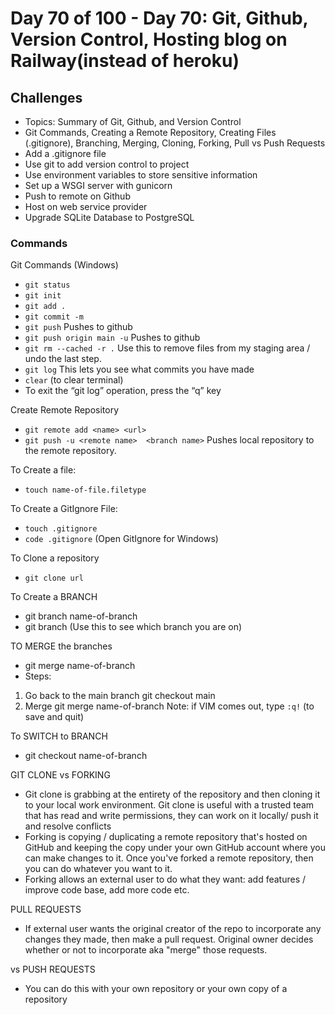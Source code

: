 # Day 70 of 100 - Day 70: Git, Github, Version Control, Hosting blog on Railway(instead of heroku)

## Challenges

- Topics: Summary of Git, Github, and Version Control 
- Git Commands, Creating a Remote Repository, Creating Files (.gitignore), Branching, Merging, Cloning, Forking, Pull vs Push Requests
-  Add a .gitignore file 
- Use git to add version control to project
- Use environment variables to store sensitive information
- Set up a WSGI server with gunicorn
- Push to remote on Github
- Host on web service provider
- Upgrade SQLite Database to PostgreSQL

### Commands
Git Commands (Windows)
- ```git status```
- ```git init```
- ```git add .```
- ```git commit -m```
- ```git push```  Pushes to github
- ```git push origin main -u```  Pushes to github
- ```git rm --cached -r .```  Use this to remove files from my staging area / undo the last step. 
- ```git log```  This lets you see what commits you have made
- ```clear``` (to clear terminal)
- To exit the “git log” operation, press the “q” key

Create Remote Repository
- ```git remote add <name> <url>```
- ```git push -u <remote name>  <branch name>```  Pushes local repository to the remote repository. 

To Create a file:
- ```touch name-of-file.filetype```

To Create a GitIgnore File:
- ```touch .gitignore```
- ```code .gitignore```  (Open GitIgnore for Windows)

To Clone a repository
  - ```git clone url```

To Create a BRANCH
- git branch name-of-branch
- git branch (Use this to see which branch you are on)

TO MERGE the branches
- git merge name-of-branch
- Steps:
1. Go back to the main branch
git checkout main
2. Merge
git merge name-of-branch
Note: if VIM comes out, type ```:q!```  (to save and quit)

To SWITCH to BRANCH
- git checkout name-of-branch

GIT CLONE vs FORKING
- Git clone is  grabbing at the entirety of the repository and then cloning it to your local work environment. Git clone is useful with a trusted team that has read and write permissions, they can work on it locally/ push it and resolve conflicts 
- Forking is copying / duplicating a remote repository that's hosted on GitHub and keeping the copy under your own GitHub account where you can make changes to it. Once you've forked a remote repository, then you can do whatever you want to it.
- Forking allows an external user to do what they want: add features / improve code base, add more code etc.

PULL REQUESTS
- If external user wants the original creator of the repo to incorporate any changes they made, then make a pull request. Original owner decides whether or not to incorporate aka "merge" those requests.

vs PUSH REQUESTS
- You can do this with your own repository or your own copy of a repository
